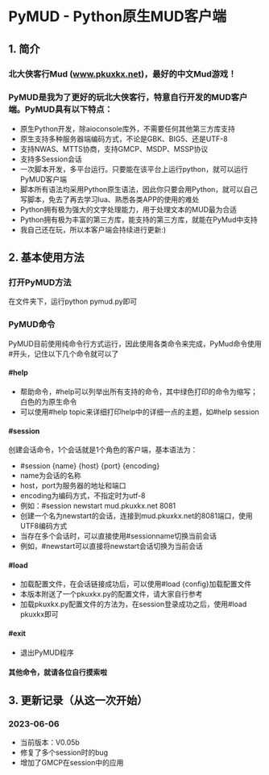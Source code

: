 # PyMUD - Python原生MUD客户端
## 1. 简介
### 北大侠客行Mud (www.pkuxkx.net)，最好的中文Mud游戏！
### PyMUD是我为了更好的玩北大侠客行，特意自行开发的MUD客户端。PyMUD具有以下特点：
+ 原生Python开发，除aioconsole库外，不需要任何其他第三方库支持
+ 原生支持多种服务器端编码方式，不论是GBK、BIG5、还是UTF-8
+ 支持NWAS、MTTS协商，支持GMCP、MSDP、MSSP协议
+ 支持多Session会话
+ 一次脚本开发，多平台运行。只要能在该平台上运行python，就可以运行PyMUD客户端
+ 脚本所有语法均采用Python原生语法，因此你只要会用Python，就可以自己写脚本，免去了再去学习lua、熟悉各类APP的使用的难处
+ Python拥有极为强大的文字处理能力，用于处理文本的MUD最为合适
+ Python拥有极为丰富的第三方库，能支持的第三方库，就能在PyMud中支持
+ 我自己还在玩，所以本客户端会持续进行更新:)
## 2. 基本使用方法
### 打开PyMUD方法
在文件夹下，运行python pymud.py即可
### PyMUD命令
PyMUD目前使用纯命令行方式运行，因此使用各类命令来完成，PyMud命令使用#开头，记住以下几个命令就可以了
#### #help
+ 帮助命令，#help可以列举出所有支持的命令，其中绿色打印的命令为缩写；白色的为原生命令
+ 可以使用#help topic来详细打印help中的详细一点的主题，如#help session
#### #session
创建会话命令，1个会话就是1个角色的客户端，基本语法为：
+    #session {name} {host} {port} {encoding}
+    name为会话的名称
+    host，port为服务器的地址和端口
+    encoding为编码方式，不指定时为utf-8
+    例如：#session newstart mud.pkuxkx.net 8081
+    创建一个名为newstart的会话，连接到mud.pkuxkx.net的8081端口，使用UTF8编码方式
+ 当存在多个会话时，可以直接使用#sessionname切换当前会话
+ 例如，#newstart可以直接将newstart会话切换为当前会话
#### #load
+ 加载配置文件，在会话链接成功后，可以使用#load {config}加载配置文件
+ 本版本附送了一个pkuxkx.py的配置文件，请大家自行参考
+ 加载pkuxkx.py配置文件的方法为，在session登录成功之后，使用#load pkuxkx即可
#### #exit
+ 退出PyMUD程序
#### 其他命令，就请各位自行摸索啦
## 3. 更新记录（从这一次开始）
### 2023-06-06
+ 当前版本：V0.05b
+ 修复了多个session时的bug
+ 增加了GMCP在session中的应用

